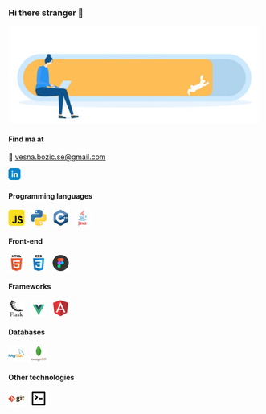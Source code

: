 ### Hi there stranger 👋


<img alt="alt_text" width="500px" src="bg.jpg" />

#### Find ma at

:email: vesna.bozic.se@gmail.com 

[<img alt="alt_text" src="linkedin.png" />](https://www.linkedin.com/in/vesna-bo%C5%BEi%C4%87/)


#### Programming languages


[<img alt="alt_text" src="javascript.png" />](https://developer.mozilla.org/en-US/docs/Web/JavaScript) &nbsp; [<img alt="alt_text" src="python.png"/>](https://docs.python.org/3/) &nbsp; [<img alt="alt_text" src="c.png" />](https://en.cppreference.com/w/cpp) &nbsp; [<img alt="alt_text" src="java.png" />](https://docs.oracle.com/en/java/javase/17/)

#### Front-end


[<img alt="alt_text" src="html5.png" />](https://developer.mozilla.org/en-US/docs/Web/HTML) &nbsp; [<img alt="alt_text" src="css3.png" />](https://developer.mozilla.org/en-US/docs/Web/CSS) &nbsp; [<img alt="alt_text" src="figma.png" />](https://www.figma.com/)

#### Frameworks


[<img alt="alt_text" src="flask.png" />](https://flask.palletsprojects.com/en/2.0.x/) &nbsp; [<img alt="alt_text" src="vue.png" />](https://vuejs.org/) &nbsp; [<img alt="alt_text" src="angular.png" />](https://angular.io/start)

#### Databases

[<img alt="alt_text" src="mysql.png" />](https://www.mysql.com/) &nbsp; [<img alt="alt_text" src="mongodb.png" />](https://www.mongodb.com/)

#### Other technologies

[<img alt="alt_text" src="git.png" />](https://git-scm.com/) &nbsp; [<img alt="alt_text" src="terminal.png" />](https://www.shellscript.sh/)  

















